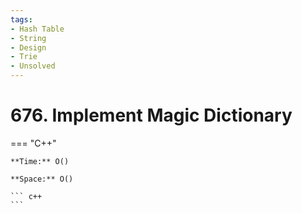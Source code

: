 ```yaml
---
tags:
- Hash Table
- String
- Design
- Trie
- Unsolved
---
```



# 676. Implement Magic Dictionary

=== "C++"

    **Time:** O()

    **Space:** O()

    ``` c++
    ```